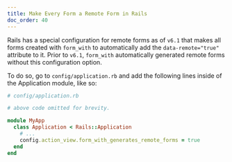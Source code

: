 ```yaml
---
title: Make Every Form a Remote Form in Rails
doc_order: 40
---
```


Rails has a special configuration for remote forms as of `v6.1` that
makes all forms created with `form_with` to automatically add the
`data-remote="true"` attribute to it. Prior to `v6.1`, `form_with`
automatically generated remote forms without this configuration option.

To do so, go to `config/application.rb` and add the following lines
inside of the Application module, like so:

```rb
# config/application.rb

# above code omitted for brevity.

module MyApp
  class Application < Rails::Application
    # ...
    config.action_view.form_with_generates_remote_forms = true
  end
end
```

